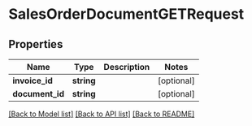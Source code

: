 # SalesOrderDocumentGETRequest

## Properties
Name | Type | Description | Notes
------------ | ------------- | ------------- | -------------
**invoice_id** | **string** |  | [optional] 
**document_id** | **string** |  | [optional] 

[[Back to Model list]](../README.md#documentation-for-models) [[Back to API list]](../README.md#documentation-for-api-endpoints) [[Back to README]](../README.md)


